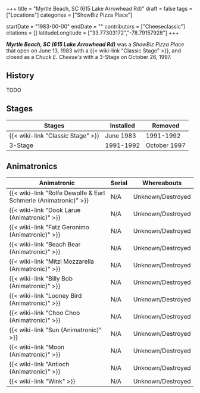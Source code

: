 +++
title = "Myrtle Beach, SC (615 Lake Arrowhead Rd)"
draft = false
tags = ["Locations"]
categories = ["ShowBiz Pizza Place"]


startDate = "1983-00-00"
endDate = ""
contributors = ["Cheeseclassic"]
citations = []
latitudeLongitude = ["33.77303172","-78.79157928"]
+++

***Myrtle Beach, SC (615 Lake Arrowhead Rd)*** was a *ShowBiz Pizza Place* that open on June 13, 1983 with a {{< wiki-link "Classic Stage" >}}, and closed as a *Chuck E. Cheese's* with a 3-Stage on October 26, 1997.

## History

TODO

## Stages

| Stages                                  | Installed | Removed      |
|-----------------------------------------|-----------|--------------|
| {{< wiki-link "Classic Stage" >}} | June 1983 | 1991-1992    |
| 3-Stage                                 | 1991-1992 | October 1997 |

## Animatronics

| Animatronic                                                               | Serial | Whereabouts       |
|---------------------------------------------------------------------------|--------|-------------------|
| {{< wiki-link "Rolfe Dewolfe &amp; Earl Schmerle (Animatronic)" >}} | N/A    | Unknown/Destroyed |
| {{< wiki-link "Dook Larue (Animatronic)" >}}                        | N/A    | Unknown/Destroyed |
| {{< wiki-link "Fatz Geronimo (Animatronic)" >}}                     | N/A    | Unknown/Destroyed |
| {{< wiki-link "Beach Bear (Animatronic)" >}}                        | N/A    | Unknown/Destroyed |
| {{< wiki-link "Mitzi Mozzarella (Animatronic)" >}}                  | N/A    | Unknown/Destroyed |
| {{< wiki-link "Billy Bob (Animatronic)" >}}                         | N/A    | Unknown/Destroyed |
| {{< wiki-link "Looney Bird (Animatronic)" >}}                       | N/A    | Unknown/Destroyed |
| {{< wiki-link "Choo Choo (Animatronic)" >}}                         | N/A    | Unknown/Destroyed |
| {{< wiki-link "Sun (Animatronic)" >}}                               | N/A    | Unknown/Destroyed |
| {{< wiki-link "Moon (Animatronic)" >}}                              | N/A    | Unknown/Destroyed |
| {{< wiki-link "Antioch (Animatronic)" >}}                           | N/A    | Unknown/Destroyed |
| {{< wiki-link "Wink" >}}                                            | N/A    | Unknown/Destroyed |